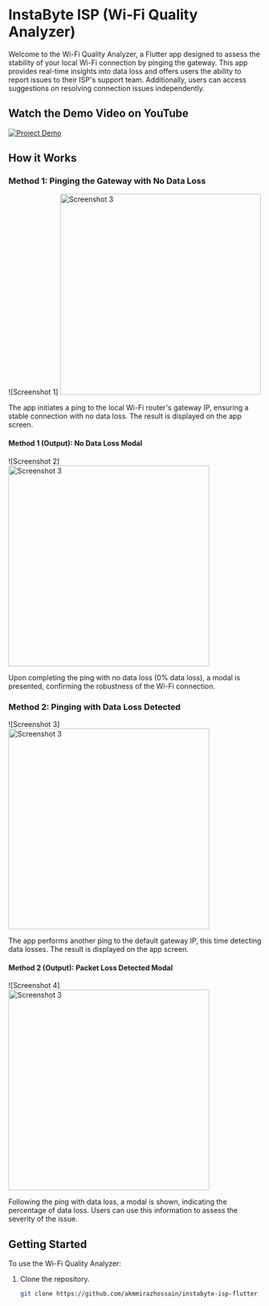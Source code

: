 # InstaByte ISP (Wi-Fi Quality Analyzer)

Welcome to the Wi-Fi Quality Analyzer, a Flutter app designed to assess the stability of your local Wi-Fi connection by pinging the gateway. This app provides real-time insights into data loss and offers users the ability to report issues to their ISP's support team. Additionally, users can access suggestions on resolving connection issues independently.

## Watch the Demo Video on YouTube
[![Project Demo](web/screenshots/hqdefault.jpg)](https://www.youtube.com/watch?v=-EvuPjagxWU)

## How it Works

### Method 1: Pinging the Gateway with No Data Loss
![Screenshot 1]
<img src="web/screenshots/1.pinging-wifi-gateway-with-no-data-loss.jpg" alt="Screenshot 3" width="400"/>


The app initiates a ping to the local Wi-Fi router's gateway IP, ensuring a stable connection with no data loss. The result is displayed on the app screen.

#### Method 1 (Output): No Data Loss Modal
![Screenshot 2]
<img src="web/screenshots/2.no-data-loss-modal.jpg" alt="Screenshot 3" width="400"/>

Upon completing the ping with no data loss (0% data loss), a modal is presented, confirming the robustness of the Wi-Fi connection.

### Method 2: Pinging with Data Loss Detected
![Screenshot 3]
<img src="web/screenshots/3.pinging-with-data-loss-detected.jpg" alt="Screenshot 3" width="400"/>

The app performs another ping to the default gateway IP, this time detecting data losses. The result is displayed on the app screen.

#### Method 2 (Output): Packet Loss Detected Modal
![Screenshot 4]
<img src="web/screenshots/4.packet-loss-modal.jpg" alt="Screenshot 3" width="400"/>

Following the ping with data loss, a modal is shown, indicating the percentage of data loss. Users can use this information to assess the severity of the issue.

## Getting Started

To use the Wi-Fi Quality Analyzer:

1. Clone the repository.
   ```bash
   git clone https://github.com/akmmirazhossain/instabyte-isp-flutter
